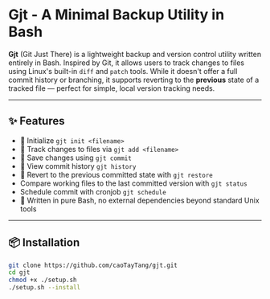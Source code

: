 
# Gjt - A Minimal Backup Utility in Bash

**Gjt** (Git Just There) is a lightweight backup and version control utility written entirely in Bash. Inspired by Git, it allows users to track changes to files using Linux's built-in `diff` and `patch` tools. While it doesn't offer a full commit history or branching, it supports reverting to the **previous** state of a tracked file — perfect for simple, local version tracking needs.

---

## ✨ Features

- 📝 Initialize `gjt init <filename>`
- 📝 Track changes to files via `gjt add <filename>`
- 💾 Save changes using `gjt commit`
- 🔁 View commit history `gjt history`
- 🔁 Revert to the previous committed state with `gjt restore`
-    Compare working files to the last committed version with `gjt status`
-    Schedule commit with cronjob `gjt schedule`
- 🧠 Written in pure Bash, no external dependencies beyond standard Unix tools
---

## 📦 Installation

```bash
git clone https://github.com/caoTayTang/gjt.git
cd gjt
chmod +x ./setup.sh
./setup.sh --install
```

